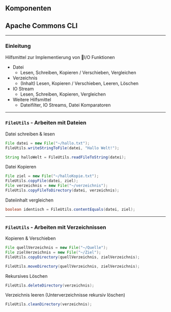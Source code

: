 <!-- .slide: data-background="img/background-violet-orig.jpg" data-state="intro" class="center" -->
## Komponenten <!-- .element: class="heading" style="text-align: center;"-->
## Apache Commons CLI <!-- .element: class="heading" style="text-align: center;"-->

---

### Einleitung

Hilfsmittel zur Implementierung von I/O Funktionen

- Datei
   - Lesen, Schreiben, Kopieren / Verschieben, Vergleichen
- Verzeichnis
  - (Inhalt) Lesen, Kopieren / Verschieben, Leeren, Löschen
- IO Stream
  - Lesen, Schreiben, Kopieren, Vergleichen
- Weitere Hilfsmittel
  - Dateifilter, IO Streams, Datei Komparatoren

---

### `FileUtils` - Arbeiten mit Dateien

Datei schreiben & lesen

```java
File datei = new File("~/hallo.txt");
FileUtils.writeStringToFile(datei, "Hallo Welt!");
```

```java
String halloWelt = FileUtils.readFileToString(datei);
```

Datei Kopieren

```java
File ziel = new File("~/halloKopie.txt");
FileUtils.copyFile(datei, ziel);
File verzeichnis = new File("~/verzeichnis");
FileUtils.copyFileToDirectory(datei, verzeichnis);
```

Dateiinhalt vergleichen

```java
boolean identisch = FileUtils.contentEquals(datei, ziel);
```

---

### `FileUtils` - Arbeiten mit Verzeichnissen

Kopieren & Verschieben

```java
File quellVerzeichnis = new File("~/Quelle");
File zielVerzeichnis = new File("~/Ziel");
FileUtils.copyDirectory(quellVerzeichnis, zielVerzeichnis);
```

```java
FileUtils.moveDirectory(quellVerzeichnis, zielVerzeichnis);
```

Rekursives Löschen

```java
FileUtils.deleteDirectory(verzeichnis);
```

Verzeichnis leeren (Unterverzeichnisse rekursiv löschen)


```java
FileUtils.cleanDirectory(verzeichnis);
```
